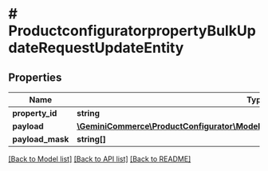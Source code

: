# # ProductconfiguratorpropertyBulkUpdateRequestUpdateEntity


## Properties


Name | Type | Description | Notes
------------ | ------------- | ------------- | -------------
**property_id**| **string** |   | [optional]
**payload**| [**\GeminiCommerce\ProductConfigurator\Model\ProductconfiguratorpropertyUpdatePayload**](ProductconfiguratorpropertyUpdatePayload.md) |   | [optional]
**payload_mask**| **string[]** |   | [optional]


[[Back to Model list]](../../README.md#models) [[Back to API list]](../../README.md#endpoints) [[Back to README]](../../README.md)